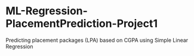 # ML-Regression-PlacementPrediction-Project1
Predicting placement packages (LPA) based on CGPA using Simple Linear Regression
